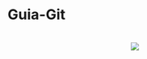 # Guia-Git
<h1 align="center">
  <img src ="https://jan-krueger.net/wordpress/wp-content/uploads/2007/09/git-cheat-sheet.pdf"/>
</h1>
